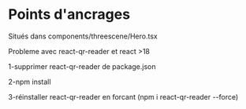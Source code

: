 # Points d'ancrages

Situés dans components/threescene/Hero.tsx

Probleme avec react-qr-reader et react >18

1-supprimer react-qr-reader de package.json

2-npm install

3-réinstaller react-qr-reader en forcant (npm i react-qr-reader --force)
